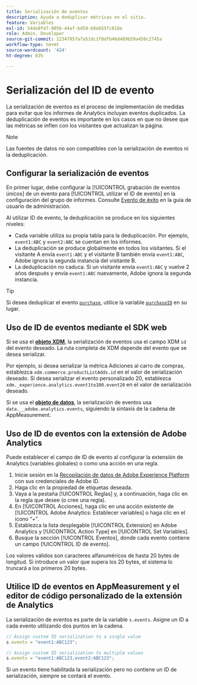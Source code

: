 ```yaml
---
title: Serialización de eventos
description: Ayuda a deduplicar métricas en el sitio.
feature: Variables
exl-id: 54de0fd7-9056-44af-bd59-b8eb55fc816e
role: Admin, Developer
source-git-commit: 12347957a7a51dc1f8dfb46d489b59a450c2745a
workflow-type: tm+mt
source-wordcount: '424'
ht-degree: 83%

---
```


# Serialización del ID de evento

La serialización de eventos es el proceso de implementación de medidas para evitar que los informes de Analytics incluyan eventos duplicados. La deduplicación de eventos es importante en los casos en que no desee que las métricas se inflen con los visitantes que actualizan la página.

>[!NOTE]
>
>Las fuentes de datos no son compatibles con la serialización de eventos ni la deduplicación.

## Configurar la serialización de eventos

En primer lugar, debe configurar la [!UICONTROL grabación de eventos únicos] de un evento para [!UICONTROL utilizar el ID de evento] en la configuración del grupo de informes. Consulte [Evento de éxito](/help/admin/admin/c-manage-report-suites/c-edit-report-suites/conversion-var-admin/c-success-events/success-event.md) en la guía de usuario de administración.

Al utilizar ID de evento, la deduplicación se produce en los siguientes niveles:

* Cada variable utiliza su propia tabla para la deduplicación. Por ejemplo, `event1:ABC` y `event2:ABC` se cuentan en los informes.
* La deduplicación se produce globalmente en todos los visitantes. Si el visitante A envía `event1:ABC` y el visitante B también envía `event1:ABC`, Adobe ignora la segunda instancia del visitante B.
* La deduplicación no caduca. Si un visitante envía `event1:ABC` y vuelve 2 años después y envía `event1:ABC` nuevamente, Adobe ignora la segunda instancia.

>[!TIP]
>
>Si desea deduplicar el evento [`purchase`](event-purchase.md), utilice la variable [`purchaseID`](../purchaseid.md) en su lugar.

## Uso de ID de eventos mediante el SDK web

Si se usa el [**objeto XDM**](/help/implement/aep-edge/xdm-var-mapping.md), la serialización de eventos usa el campo XDM `id` del evento deseado. La ruta completa de XDM depende del evento que se desea serializar.

Por ejemplo, si desea serializar la métrica Adiciones al carro de compras, establezca `xdm.commerce.productListAdds.id` en el valor de serialización deseado. Si desea serializar el evento personalizado 20, establezca `xdm._experience.analytics.event1to100.event20` en el valor de serialización deseado.

Si se usa el [**objeto de datos**](/help/implement/aep-edge/data-var-mapping.md), la serialización de eventos usa `data.__adobe.analytics.events`, siguiendo la sintaxis de la cadena de AppMeasurement.

## Uso de ID de eventos con la extensión de Adobe Analytics

Puede establecer el campo de ID de evento al configurar la extensión de Analytics (variables globales) o como una acción en una regla.

1. Inicie sesión en la [Recopilación de datos de Adobe Experience Platform](https://experience.adobe.com/data-collection) con sus credenciales de Adobe ID.
2. Haga clic en la propiedad de etiquetas deseada.
3. Vaya a la pestaña [!UICONTROL Reglas] y, a continuación, haga clic en la regla que desee (o cree una regla).
4. En [!UICONTROL Acciones], haga clic en una acción existente de [!UICONTROL Adobe Analytics: Establecer variables] o haga clic en el icono “+”.
5. Establezca la lista desplegable [!UICONTROL Extension] en Adobe Analytics y [!UICONTROL Action Type] en [!UICONTROL Set Variables].
6. Busque la sección [!UICONTROL Eventos], donde cada evento contiene un campo [!UICONTROL ID de evento].

Los valores válidos son caracteres alfanuméricos de hasta 20 bytes de longitud. Si introduce un valor que supera los 20 bytes, el sistema lo truncará a los primeros 20 bytes.

## Utilice ID de eventos en AppMeasurement y el editor de código personalizado de la extensión de Analytics

La serialización de eventos es parte de la variable `s.events`. Asigne un ID a cada evento utilizando dos puntos en la cadena.

```js
// Assign custom ID serialization to a single value
s.events = "event1:ABC123";

// Assign custom ID serialization to multiple values
s.events = "event1:ABC123,event2:ABC123";
```

Si un evento tiene habilitada la serialización pero no contiene un ID de serialización, siempre se contará el evento.
